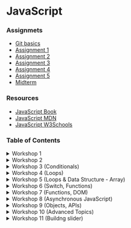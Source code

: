 # JavaScript


### Assignmets
- [Git basics](https://www.youtube.com/watch?v=mJ-qvsxPHpY)
- [Assignment 1](https://classroom.github.com/a/7EeIUJeS)
- [Assignment 2](https://classroom.github.com/a/j2rELqlE)
- [Assignment 3](https://classroom.github.com/a/nCIn-sLf)
- [Assignment 4](https://classroom.github.com/a/BmzrkhYS)
- [Assignment 5](https://classroom.github.com/a/Ykoa4uAw)
- [Midterm](https://classroom.github.com/a/lrbNtaFn)

### Resources
- [JavaScript Book](https://1drv.ms/b/s!AmZJMrBsKhiOh8UDJDRDATZCy9M9VA?e=nbPyH9)
- [JavaScript MDN](https://developer.mozilla.org/en-US/docs/Learn/JavaScript)
- [JavaScript W3Schools](https://www.w3schools.com/js/default.asp)


### Table of Contents

<details>
    <summary>Workshop 1</summary>
    <br>
    <ul>
        <li>How javascript works</li>
        <li>Working with values</li>
        <li>Printing to the terminal / console</li>
    </ul>
</details>

<details>
    <summary>Workshop 2</summary>
    <br>
    <ul>
        <li>Variables (let, const)</li>
        <li>Naming conventions</li>
        <li>Storing data</li>
        <li>Data Types (string; number; bool; null; undefined)</li>
        <li>Math Operators</li>
        <li>Comparison Operators</li>
        <li>Assignment Operators</li>
        <li>Type casting</li>
        <li>Comments</li>
    </ul>
</details>


<details>
    <summary>Workshop 3 (Conditionals)</summary>
    <br>
    <ul>
        <li>Built-in functions (prompt; Math.min; Math.max; Math.pow; Math.sqrt)</li>
        <li>Logical Operators (&&; ||; !)</li>
        <li>Conditionals (if; else; else if)</li>
        <li>Intentaiton and code blocks</li>
    </ul>
</details>

<details>
    <summary>Workshop 4 (Loops)</summary>
    <br>
    <ul>
        <li>Loops</li>
        <li>Iteration</li>
        <li>Code Blocks</li>
        <li>For Loop</li>
        <li>While Loop</li>
        <li>continue</li>
        <li>break</li>
    </ul>
</details>

<details>
    <summary>Workshop 5 (Loops & Data Structure - Array)</summary>
    <br>
    <ul>
        <li>Do While Loop</li>
        <li>Arrays</li>
        <li>Array methods (push; pop; shift; unshift; indexOf; includes; slice; splice)</li>
    </ul>
</details>


<details>
    <summary>Workshop 6 (Switch, Functions)</summary>
    <br>
    <ul>
        <li>Switch</li>
        <li>Functions</li>
        <li>Function Call</li>
        <li>Parameters & Arguments</li>
        <li>Return Values</li>
        <li>Scopes</li>
        <li>Default Parameters</li>
    </ul>
</details>

<details>
    <summary>Workshop 7 (Functions, DOM)</summary>
    <br>
    <ul>
        <li>Function Expressions</li>
        <li>Arrow functions</li>
        <li>Higher Order functions</li>
        <li>Callback functions</li>
        <li>Array methods (filter, map, reduce, forEach, find, sort)</li>
        <li>DOM</li>
        <li>Acessing Elements</li>
        <li>Creating Elements</li>
        <li>Appending Elements</li>
        <li>Removing Elements</li>
        <li>innerText, innerHTML</li>
        <li>style</li>
        <li>classList</li>
        <li>Event Listeners</li>
    </ul>
</details>

<details> 
    <summary>Workshop 8 (Asynchronous JavaScript)</summary> 
    <br> 
    <ul> 
        <li>Asynchronous Programming Concepts</li> 
        <li>Callbacks Review</li> 
        <li>Promises</li> 
        <li>Async/Await</li>
        <li>Error Handling in Asynchronous Code</li> 
        <li>Using the Fetch API</li> 
        <li>Working with APIs</li> 
    </ul> 
</details>

<details> 
    <summary>Workshop 9 (Objects, APIs)</summary> 
    <br> 
    <ul> 
        <li>Objects and Properties</li>
        <li>Nestings Objects</li>
        <li>Working with APIs</li>
    </ul> 
</details>

<details> 
    <summary>Workshop 10 (Advanced Topics)</summary> 
    <br> 
    <ul> 
        <li>Modules and Imports/Exports</li>
        <li>Closures</li>
        <li>Currying</li>
        <li>Event Loop and Microtasks</li>
    </ul> 
</details>


<details>
    <summary>Workshop 11 (Buildng slider)</summary> 
    <br> 
    <ul>
        <li>Error Handling</li>
        <li>Slider</li>
    </ul> 
</details>
